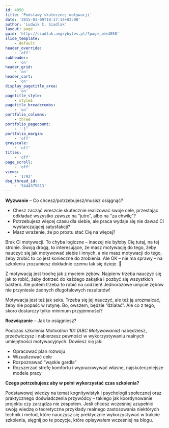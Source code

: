 ```yaml
---
id: 4058
title: 'Podstawy skutecznej motywacji'
date: '2015-03-09T10:17:14+02:00'
author: 'Ludwik C. Siadlak'
layout: page
guid: 'http://siadlak.angrybytes.pl/?page_id=4058'
slide_template:
    - default
header_override:
    - 'off'
subheader:
    - 'on'
header_grid:
    - 'on'
header_cart:
    - 'on'
display_pagetitle_area:
    - 'on'
pagetitle_style:
    - style1
pagetitle_breadcrumbs:
    - 'on'
portfolio_columns:
    - three
portfolio_pagecount:
    - '-1'
portfolio_margin:
    - 'off'
grayscale:
    - 'off'
titles:
    - 'off'
page_scroll:
    - 'off'
views:
    - '1792'
dsq_thread_id:
    - '5444375813'
---
```


**Wyzwanie** – Co chcesz/potrzebujesz/musisz osiągnąć?

- Chesz zacząć wreszcie skutecznie realizować swoje cele, przestając odkładać wszystko zawsze na “jutro”, albo na “za chwilę”?
- Potrzebujesz więcej czasu dla siebie, ale praca wydaje się nie dawać Ci wystarczającej satysfakcji?
- Masz wrażenie, że po prostu stać Cię na więcej?

Brak Ci motywacji. To chyba logiczne – inaczej nie byłoby Cię tutaj, na tej stronie. Swoją drogą, to interesujące, że masz motywację do tego, żeby nauczyć się jak motywować siebie i innych, a nie masz motywacji do tego, żeby zrobić to co jest konieczne do zrobienia. Ale OK – nie ma sprawy – na szkoleniu zrozumiesz dokładnie czemu tak się dzieje. 🙂

Z motywacją jest trochę jak z myciem zębów. Najpierw trzeba nauczyć się jak to robić, żeby dotrzeć do każdego zakątka i pozbyć się wszystkich bakterii. Ale potem trzeba to robić na codzień! Jednorazowe umycie zębów nie przyniesie żadnych długofalowych rezultatów!

Motywacja jest też jak seks. Trzeba się jej nauczyć, ale też ją urozmaicać, żeby nie popaść w rutynę. Bo, owszem, będzie “działać”. Ale co z tego, skoro dostarczy tylko minimum przyjemności?

**Rozwiązanie** – Jak to osiągniesz?

Podczas szkolenia *Motivation 101 (ABC Motywowania)* nabędziesz, przećwiczysz i nabierzesz pewności w wykorzystywaniu realnych umiejętności motywacyjnych. Dowiesz się jak:

- Opracować plan rozwoju
- Wizualizować cele
- Rozpoznawać “wąskie gardła”
- Rozszerzać strefę komfortu i wypracowywać własne, najskuteczniejsze modele pracy

**Czego potrzebujesz aby w pełni wykorzystać czas szkolenia?**

Podstawowej wiedzy na temat kognitywistyk i psychologii społecznej oraz praktycznego doświadczenia przywódcy – takiego jak koordynowanie projektu czy zarządza nie zespołem. Jeśli chcesz wcześniej uzupełnić swoją wiedzę o teoretyczne przykłady realnego zastosowania niektórych technik i metod, które nauczysz się prektycznie wykorzystywać w trakcie szkolenia, sięgnij po te pozycje, które opisywałem wcześniej na blogu.